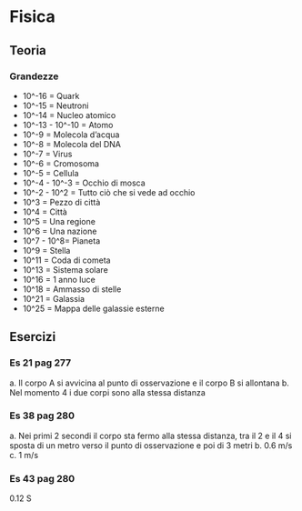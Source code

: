 # Fisica

## Teoria

### Grandezze 

- 10^-16 = Quark
- 10^-15 = Neutroni
- 10^-14 = Nucleo atomico
- 10^-13 - 10^-10 = Atomo
- 10^-9 = Molecola d’acqua
- 10^-8 = Molecola del DNA
- 10^-7 = Virus
- 10^-6 = Cromosoma
- 10^-5 = Cellula
- 10^-4 - 10^-3 = Occhio di mosca
- 10^-2 - 10^2 = Tutto ciò che si vede ad occhio
- 10^3 = Pezzo di città
- 10^4 = Città
- 10^5 = Una regione
- 10^6 = Una nazione
- 10^7 - 10^8= Pianeta
- 10^9 = Stella
- 10^11 = Coda di cometa
- 10^13 = Sistema solare
- 10^16 = 1 anno luce
- 10^18 = Ammasso di stelle
- 10^21 = Galassia
- 10^25 = Mappa delle galassie esterne

## Esercizi
### Es 21 pag 277
a.	Il corpo A si avvicina al punto di osservazione e il corpo B si allontana
b.	Nel momento 4 i due corpi sono alla stessa distanza

### Es 38 pag 280
a.	Nei primi 2 secondi il corpo sta fermo alla stessa distanza, tra il 2 e il 4 si sposta di un metro verso il punto di osservazione e poi di 3 metri
b.	0.6 m/s
c.	1 m/s

### Es 43 pag 280
0.12 S
